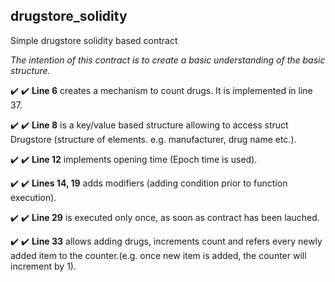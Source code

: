 ## drugstore_solidity ##
Simple drugstore solidity based contract

*The intention of this contract is to create a basic understanding of the basic structure.*

✔️ :heavy_check_mark: **Line 6** creates a mechanism to count drugs. It is implemented in line 37.

✔️ :heavy_check_mark: **Line 8** is a key/value based structure allowing to access struct Drugstore (structure of elements. e.g. manufacturer, drug name etc.).

✔️ :heavy_check_mark: **Line 12** implements opening time (Epoch time is used).

✔️ :heavy_check_mark: **Lines  14, 19** adds modifiers (adding condition prior to function execution).

✔️ :heavy_check_mark: **Line 29** is executed only once, as soon as contract has been lauched.

✔️ :heavy_check_mark: **Line 33** allows adding drugs, increments count and refers every newly added item to the counter.(e.g. once new item is added, the counter will increment by 1).





